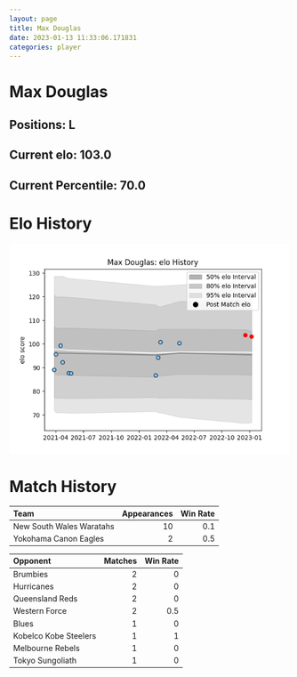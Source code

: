 ```yaml
---  
layout: page  
title: Max Douglas  
date: 2023-01-13 11:33:06.171831  
categories: player  
---
```

# Max Douglas

## Positions: L

## Current elo: 103.0

## Current Percentile: 70.0

# Elo History


![elo history](history_MaxDouglas.png)
# Match History


| Team                     |   Appearances |   Win Rate |
|:-------------------------|--------------:|-----------:|
| New South Wales Waratahs |            10 |        0.1 |
| Yokohama Canon Eagles    |             2 |        0.5 |

| Opponent              |   Matches |   Win Rate |
|:----------------------|----------:|-----------:|
| Brumbies              |         2 |        0   |
| Hurricanes            |         2 |        0   |
| Queensland Reds       |         2 |        0   |
| Western Force         |         2 |        0.5 |
| Blues                 |         1 |        0   |
| Kobelco Kobe Steelers |         1 |        1   |
| Melbourne Rebels      |         1 |        0   |
| Tokyo Sungoliath      |         1 |        0   |